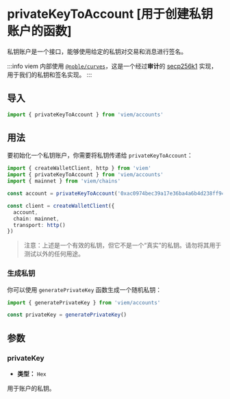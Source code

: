 # privateKeyToAccount [用于创建私钥账户的函数]

私钥账户是一个接口，能够使用给定的私钥对交易和消息进行签名。

:::info
viem 内部使用 [`@noble/curves`](https://github.com/paulmillr/noble-curves)，这是一个经过**审计**的 [secp256k1](https://www.secg.org/sec2-v2.pdf) 实现，用于我们的私钥和签名实现。
:::

## 导入

```ts twoslash
import { privateKeyToAccount } from 'viem/accounts'
```

## 用法

要初始化一个私钥账户，你需要将私钥传递给 `privateKeyToAccount`：

```ts twoslash
import { createWalletClient, http } from 'viem'
import { privateKeyToAccount } from 'viem/accounts'
import { mainnet } from 'viem/chains'

const account = privateKeyToAccount('0xac0974bec39a17e36ba4a6b4d238ff944bacb478cbed5efcae784d7bf4f2ff80') // [!code focus]

const client = createWalletClient({
  account,
  chain: mainnet,
  transport: http()
})
```

> 注意：上述是一个有效的私钥，但它不是一个“真实”的私钥。请勿将其用于测试以外的任何用途。

### 生成私钥

你可以使用 `generatePrivateKey` 函数生成一个随机私钥：

```ts twoslash
import { generatePrivateKey } from 'viem/accounts'

const privateKey = generatePrivateKey()
```

## 参数

### privateKey

- **类型：** `Hex`

用于账户的私钥。